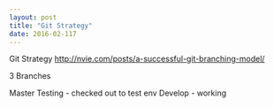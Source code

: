 ```yaml
---
layout: post
title: "Git Strategy"
date: 2016-02-117
---
```



Git Strategy
http://nvie.com/posts/a-successful-git-branching-model/

3 Branches

Master
Testing - checked out to test env
Develop - working
  
